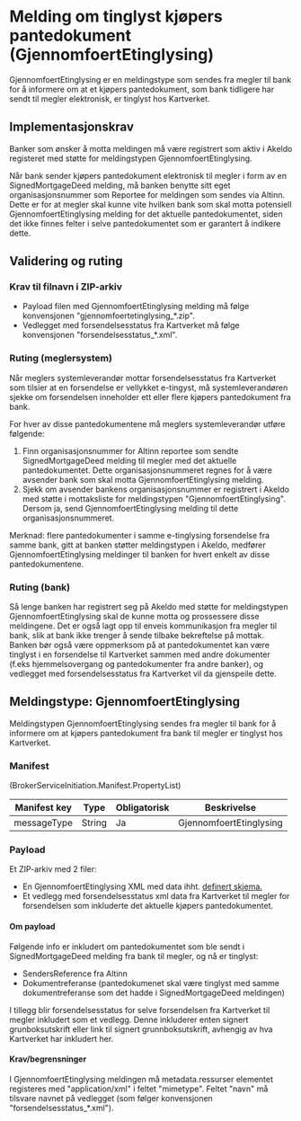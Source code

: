# Melding om tinglyst kjøpers pantedokument (GjennomfoertEtinglysing)
GjennomfoertEtinglysing er en meldingstype som sendes fra megler til bank for å informere om at et kjøpers pantedokument, som bank tidligere har sendt til megler elektronisk, er tinglyst hos Kartverket.

## Implementasjonskrav
Banker som ønsker å motta meldingen må være registrert som aktiv i Akeldo registeret med støtte for meldingstypen GjennomfoertEtinglysing.

Når bank sender kjøpers pantedokument elektronisk til megler i form av en SignedMortgageDeed melding, må banken benytte sitt eget organisasjonsnummer som Reportee for meldingen som sendes via Altinn. Dette er for at megler skal kunne vite hvilken bank som skal motta potensiell GjennomfoertEtinglysing melding for det aktuelle pantedokumentet, siden det ikke finnes felter i selve pantedokumentet som er garantert å indikere dette.

## Validering og ruting

### Krav til filnavn i ZIP-arkiv
- Payload filen med GjennomfoertEtinglysing melding må følge konvensjonen "gjennomfoertetinglysing_*.zip".
- Vedlegget med forsendelsesstatus fra Kartverket må følge konvensjonen "forsendelsesstatus_*.xml".

### Ruting (meglersystem)
Når meglers systemleverandør mottar forsendelsesstatus fra Kartverket som tilsier at en forsendelse er vellykket e-tingyst, må systemleverandøren sjekke om forsendelsen inneholder ett eller flere kjøpers pantedokument fra bank.

For hver av disse pantedokumentene må meglers systemleverandør utføre følgende:
1. Finn organisasjonsnummer for Altinn reportee som sendte SignedMortgageDeed melding til megler med det aktuelle pantedokumentet. Dette organisasjonsnummeret regnes for å være avsender bank som skal motta GjennomfoertEtinglysing melding.
2. Sjekk om avsender bankens organisasjonsnummer er registrert i Akeldo med støtte i mottaksliste for meldingstypen "GjennomfoertEtinglysing". Dersom ja, send GjennomfoertEtinglysing melding til dette organisasjonsnummeret.

Merknad: flere pantedokumenter i samme e-tinglysing forsendelse fra samme bank, gitt at banken støtter meldingstypen i Akeldo, medfører GjennomfoertEtinglysing meldinger til banken for hvert enkelt av disse pantedokumentene.

### Ruting (bank)
Så lenge banken har registrert seg på Akeldo med støtte for meldingstypen GjennomfoertEtinglysing skal de kunne motta og prossessere disse meldingene. Det er også lagt opp til enveis kommunikasjon fra megler til bank, slik at bank ikke trenger å sende tilbake bekreftelse på mottak.
Banken bør også være oppmerksom på at pantedokumentet kan være tinglyst i en forsendelse til Kartverket sammen med andre dokumenter (f.eks hjemmelsovergang og pantedokumenter fra andre banker), og vedlegget med forsendelsesstatus fra Kartverket vil da gjenspeile dette.

## Meldingstype: GjennomfoertEtinglysing

Meldingstypen GjennomfoertEtinglysing sendes fra megler til bank for å informere om at kjøpers pantedokument fra bank til megler er tinglyst hos Kartverket.

### Manifest
(BrokerServiceInitiation.Manifest.PropertyList)

|Manifest key|Type|Obligatorisk|Beskrivelse|
|--- |--- |--- |--- |
|messageType|String|Ja|GjennomfoertEtinglysing|

### Payload
Et ZIP-arkiv med 2 filer:
- En GjennomfoertEtinglysing XML med data ihht. [definert skjema.](../afpant-model/xsd/dsve.xsd)
- Et vedlegg med forsendelsesstatus xml data fra Kartverket til megler for forsendelsen 
som inkluderte det aktuelle kjøpers pantedokumentet.

#### Om payload
Følgende info er inkludert om pantedokumentet som ble sendt i SignedMortgageDeed melding fra bank til megler, og nå er tinglyst:

- SendersReference fra Altinn
- Dokumentreferanse (pantedokumenet skal være tinglyst med samme dokumentreferanse som det hadde i SignedMortgageDeed meldingen)

I tillegg blir forsendelsesstatus for selve forsendelsen fra Kartverket til megler inkludert
som et vedlegg. Denne inkluderer enten signert grunboksutskrift eller link til signert grunnboksutskrift, avhengig av hva Kartverket har inkludert her.

#### Krav/begrensninger
I GjennomfoertEtinglysing meldingen må metadata.ressurser elementet registeres med "application/xml" i feltet "mimetype".
Feltet "navn" må tilsvare navnet på vedlegget (som følger konvensjonen "forsendelsesstatus_*.xml").
